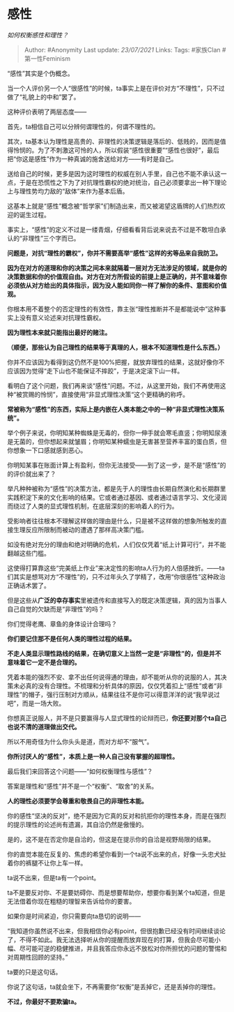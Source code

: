 # 感性
*如何权衡感性和理性？*

> Author: #Anonymity
Last update: *23/07/2021* 
Links:
Tags:  #家族Clan #第一性Feminism



“感性”其实是个伪概念。

当一个人评价另一个人“很感性”的时候，ta事实上是在评价对方“不理性”，只不过做了“礼貌上的中和”罢了。

这种评价表明了两层态度——

首先，ta相信自己可以分辨何谓理性的，何谓不理性的。

其次，ta基本认为理性是高贵的、非理性的决策逻辑是落后的、低贱的，因而是值得怜悯的。为了不刺激这可怜的人，所以假装“感性很重要”“感性也很好”，最后把“你这是感性”作为一种真诚的施舍送给对方——有时是自己。

送给自己的时候，更多是因为这时理性的权威在别人手里，自己也不能不承认这一点，于是在恐慌性之下为了对抗理性霸权的绝对统治，自己必须要拿出一种下理论上与理性势均力敌的“敌体”来作为基本后盾。

这基本上就是“感性”概念被“哲学家”们制造出来，而又被渴望这盾牌的人们热烈欢迎的诞生过程。

事实上，“感性”的定义不过是一缕青烟，仔细看看背后说来说去不过是不敢坦白承认的“非理性”三个字而已。

**问题是，对抗“理性的霸权”，你并不需要高举“感性”这样的劣等品来自我防卫。**

**因为在对方的道理和你的决策之间本来就隔着一层对方无法涉足的领域，就是你的决策数据和你的价值观自由。对方在对方所假设的前提上是正确的，并不意味着你必须依从对方给出的具体指示，因为没人能如同你一样了解你的条件、意图和价值观。**

你根本用不着整个的否定理性的有效性，靠主张“理性推断并不是都能说中”这种事实上没有意义论述来对抗理性霸权。

**因为理性本来就只能指出最好的赌注。**

**（顺便，那些认为自己理性的结果等于真理的人，根本不知道理性是什么东西。）**

你并不应该因为看得到这仍然不是100%把握，就放弃理性的结果，这就好像你不应该因为觉得“走下山也不能保证不摔跤”，于是决定滚下山一样。

看明白了这个问题，我们再来谈“感性”问题。不过，从这里开始，我们不再使用这种“被赏赐的怜悯”，直接使用“非显式理性决策“这个更精确的称呼。

**常被称为“感性”的东西，实际上是内嵌在人类本能之中的一种“非显式理性决策系统”。**

举个例子来说，你明知某种蜘蛛是无毒的，但你一伸手就会寒毛直竖；你明知尿液是无菌的，但你想起来就皱眉；你明知某种蠕虫是无害甚至营养丰富的蛋白质，但你想象一下口感就感到恶心。

你明知某事在账面计算上有盈利，但你无法接受——到了这一步，是不是“感性”的的评价就出来了？

举凡种种被称为“感性”的决策方法，都是先于人的理性由长期自然演化和长期群里实践积淀下来的文化影响的结果。它或者通过基因、或者通过语言学习、文化浸润而绕过了人类的显式理性机制，在底层深刻的影响着人的行为。

受影响者往往根本不理解这样做的理由是什么，只是被不这样做的想象所触发的直接生理反应所限制而被动的遭遇了那样高决策门槛。

如没有绝对充分的理由和绝对明确的危机，人们仅仅凭着“纸上计算可行”，并不能翻越这些门槛。

这使得打算靠这些“完美纸上作业”来决定性的影响ta人行为的人倍感挫折。——ta们其实是想骂对方“不理性”的，只不过年头久了学精了，改用“你很感性”这种政治正确话术罢了。

但是这些从**广泛的幸存事实**里被遗传和直接写入的既定决策逻辑，真的因为当事人自己自觉的欠缺而是“非理性”的吗？

你们觉得老鹰、章鱼的身体设计合理吗？

**你们要记住那不是任何人类的理性过程的结果。**

**不走人类显示理性路线的结果，在确切意义上当然一定是“非理性”的，但是并不意味着它一定不是合理的。**

凭着本能的强烈不安、拿不出任何说得通的理由，却不能听从你的说服的人，其决策未必真的没有合理性。不梳理和分析具体的原因，仅仅凭着扣上“感性”或者“非理性”的帽子，强行压制对方顺从，结果往往不是你可以得意洋洋的说“我早说过吧”，而是一场大败。

你想真正说服人，并不是只要赢得与人显式理性的论辩而已，**你还要对那个ta自己也说不清的道理做出交代。**

所以不用奇怪为什么你头头是道，而对方却不“服气”。

**你所讨厌人的“感性”，本质上是一种人自己没有掌握的超理性。**

  


最后我们来回答这个问题——“如何权衡理性与感性”？

答案是理性和“感性”并不是一个“权衡”、“取舍”的关系。

**人的理性必须要学会尊重和敬畏自己的非理性本能。**

你的感性“坚决的反对”，绝不是因为它真的反对和抗拒你的理性本身，而是在强烈的提示理性的论述尚有遗漏，其自洽仍然是傲慢的。

是的，这不是在否定你是自洽的，但这是在提示你的自洽是视野局限的结果。

你的直觉本能在反复的、焦虑的希望你看到一个ta说不出来的点，好像一头忠犬扯着你的裤腿不让你上车一样。

ta说不出来，但是ta有一个point。

ta不是要反对你、不是要妨碍你、而是想要帮助你，想要你看到某个ta知道，但是无法借着你现在粗糙的理智来告诉给你的要害。

如果你是时间紧迫，你只需要向ta恳切的说明——

“我知道你虽然说不出来，但我相信你必有point，但很抱歉已经没有时间继续谈论了，不得不如此。我无法选择听从你的提醒而放弃现在的打算，但我会尽可能小幅、尽可能可逆的稳健推进，并且我答应你永远不放松对你所担忧的问题的警惕和对周期性回顾的坚持。”

ta要的只是这句话。

你说了这句话，ta就会坐下，不再需要你“权衡”是丢掉它，还是丢掉你的理性。

**不过，你最好不要欺骗ta。**



